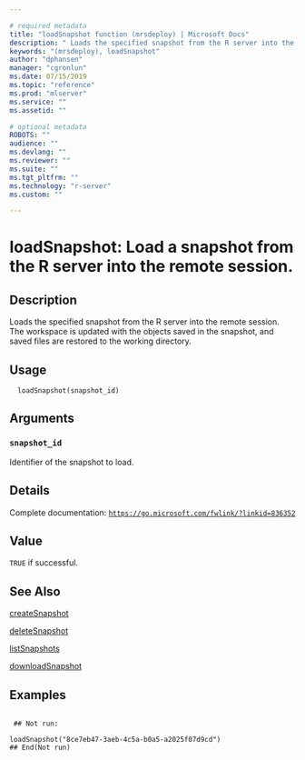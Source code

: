 ```yaml
--- 

# required metadata 
title: "loadSnapshot function (mrsdeploy) | Microsoft Docs" 
description: " Loads the specified snapshot from the R server into the remote session.The workspace is updated with the objects saved in the snapshot, and saved files are restored to the working directory. " 
keywords: "(mrsdeploy), loadSnapshot" 
author: "dphansen" 
manager: "cgronlun" 
ms.date: 07/15/2019
ms.topic: "reference" 
ms.prod: "mlserver"  
ms.service: "" 
ms.assetid: "" 

# optional metadata 
ROBOTS: "" 
audience: "" 
ms.devlang: "" 
ms.reviewer: "" 
ms.suite: "" 
ms.tgt_pltfrm: "" 
ms.technology: "r-server" 
ms.custom: "" 

--- 
```





 # loadSnapshot: Load a snapshot from the R server into the remote session. 
 ## Description

Loads the specified snapshot from the R server into the remote session. The workspace
is updated with the objects saved in the snapshot, and saved files are restored to the working directory.


 ## Usage

```   
  loadSnapshot(snapshot_id)

```

 ## Arguments



 ### `snapshot_id`
 Identifier of the snapshot to load. 



 ## Details

Complete documentation: [`https://go.microsoft.com/fwlink/?linkid=836352`](https://go.microsoft.com/fwlink/?linkid=836352)



 ## Value

`TRUE` if successful.

 ## See Also

[createSnapshot](createSnapshot.md)

[deleteSnapshot](deleteSnapshot.md)

[listSnapshots](listSnapshots.md)

[downloadSnapshot](downloadSnapshot.md)

 ## Examples

 ```

  ## Not run:

loadSnapshot("8ce7eb47-3aeb-4c5a-b0a5-a2025f07d9cd")
 ## End(Not run) 
```

